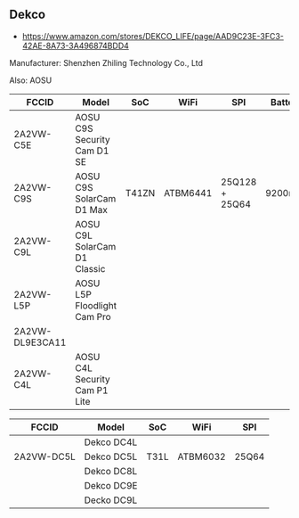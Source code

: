 Dekco
-----
- https://www.amazon.com/stores/DEKCO_LIFE/page/AAD9C23E-3FC3-42AE-8A73-3A496874BDD4

Manufacturer: Shenzhen Zhiling Technology Co., Ltd

Also: AOSU

| FCCID           | Model                         | SoC   | WiFi     | SPI            | Battery | PIR |
|-----------------|-------------------------------|-------|----------|----------------|---------|-----|
| 2A2VW-C5E       | AOSU C9S Security Cam D1 SE   |       |          |                |         |     |
| 2A2VW-C9S       | AOSU C9S SolarCam D1 Max      | T41ZN | ATBM6441 | 25Q128 + 25Q64 | 9200mAh | +   |
| 2A2VW-C9L       | AOSU C9L SolarCam D1 Classic  |
| 2A2VW-L5P       | AOSU L5P Floodlight Cam Pro   |
| 2A2VW-DL9E3CA11 |                               |
| 2A2VW-C4L       | AOSU C4L Security Cam P1 Lite |

| FCCID      | Model      | SoC  | WiFi     | SPI   |
|------------|------------|------|----------|-------|
|            | Dekco DC4L |      |          |       |
| 2A2VW-DC5L | Dekco DC5L | T31L | ATBM6032 | 25Q64 |
|            | Dekco DC8L |      |          |       |
|            | Dekco DC9E |      |          |       |
|            | Decko DC9L |      |          |       |
